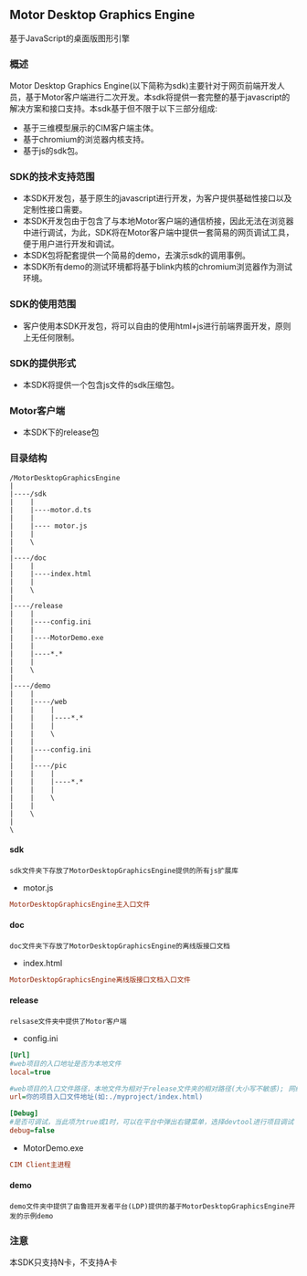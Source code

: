 ## Motor Desktop Graphics Engine
基于JavaScript的桌面版图形引擎

### 概述
Motor Desktop Graphics Engine(以下简称为sdk)主要针对于网页前端开发人员，基于Motor客户端进行二次开发。本sdk将提供一套完整的基于javascript的解决方案和接口支持。本sdk基于但不限于以下三部分组成:
- 基于三维模型展示的CIM客户端主体。
- 基于chromium的浏览器内核支持。
- 基于js的sdk包。

### SDK的技术支持范围
- 本SDK开发包，基于原生的javascript进行开发，为客户提供基础性接口以及定制性接口需要。
- 本SDK开发包由于包含了与本地Motor客户端的通信桥接，因此无法在浏览器中进行调试，为此，SDK将在Motor客户端中提供一套简易的网页调试工具，便于用户进行开发和调试。
- 本SDK包将配套提供一个简易的demo，去演示sdk的调用事例。
- 本SDK所有demo的测试环境都将基于blink内核的chromium浏览器作为测试环境。

### SDK的使用范围
- 客户使用本SDK开发包，将可以自由的使用html+js进行前端界面开发，原则上无任何限制。

### SDK的提供形式
- 本SDK将提供一个包含js文件的sdk压缩包。

### Motor客户端
- 本SDK下的release包

### 目录结构

```
/MotorDesktopGraphicsEngine
|
|----/sdk
|    |
|    |----motor.d.ts
|    |
|    |---- motor.js
|    |
|    \
|
|----/doc
|    |
|    |----index.html
|    |
|    \
|
|----/release
|    |
|    |----config.ini
|    |
|    |----MotorDemo.exe
|    |
|    |----*.*
|    |
|    \
|
|----/demo
|    |
|    |----/web
|    |    |
|    |    |----*.*
|    |    |
|    |    \
|    |
|    |----config.ini
|    |
|    |----/pic
|    |    |
|    |    |----*.*
|    |    |
|    |    \
|    |
|    \
|
\
```
#### sdk
    sdk文件夹下存放了MotorDesktopGraphicsEngine提供的所有js扩展库

- motor.js

```ini
MotorDesktopGraphicsEngine主入口文件
```

#### doc
    doc文件夹下存放了MotorDesktopGraphicsEngine的离线版接口文档

- index.html

```ini
MotorDesktopGraphicsEngine离线版接口文档入口文件
```

#### release
    relsase文件夹中提供了Motor客户端

- config.ini

```ini
[Url]
#web项目的入口地址是否为本地文件
local=true

#web项目的入口文件路径，本地文件为相对于release文件夹的相对路径(大小写不敏感); 网络地址需要加上协议前缀，如: http://www.baidu.com
url=你的项目入口文件地址(如:./myproject/index.html)

[Debug]
#是否可调试，当此项为true或1时，可以在平台中弹出右键菜单，选择devtool进行项目调试
debug=false
```

- MotorDemo.exe

```ini
CIM Client主进程
```

#### demo
    demo文件夹中提供了由鲁班开发者平台(LDP)提供的基于MotorDesktopGraphicsEngine开发的示例demo

### 注意
本SDK只支持N卡，不支持A卡